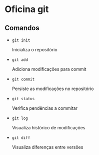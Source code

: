 # Oficina git

## Comandos

* `git init`

  Inicializa o repositório

* `git add`

  Adiciona modificações para commit

* `git commit`

  Persiste as modificações no repositório

* `git status`

  Verifica pendências a commitar

* `git log`

  Visualiza histórico de modificações

* `git diff`

  Visualiza diferenças entre versões
